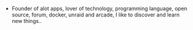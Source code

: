 - Founder of alot apps, lover of technology, programming language, open source, forum, docker, unraid and arcade, I like to discover and learn new things..
  <br>































































































































































































































































































































































































































































































































































































































































































































































































































































































































































































































































































































































































































































































































































































































































































































































































































































































































































































































































































































































































































































































































































































































































































































































































































































































































































































































































































































































































































































































































































































































































































































































































































































































































































































































































































































































































































































































































































































































































































































































































































































































































































































































































































































































































































































































































































































































































































































































































































































































































































































































































































































































































































































































































































































































































































































































































































































































































































































































































































































































































































































































































































































































































































































































































































































































































































































































































































































































































































































































































































































































































































































































































































































































































































































































































































































